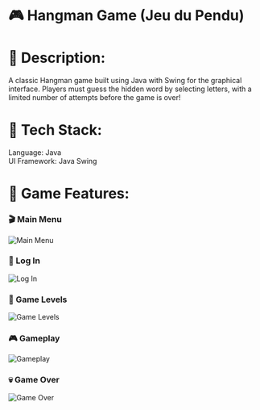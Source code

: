 # 🎮 Hangman Game (Jeu du Pendu)
# 📌 Description:
A classic Hangman game built using Java with Swing for the graphical interface. Players must guess the hidden word by selecting letters, with a limited number of attempts before the game is over!

# 🔹 Tech Stack:
Language: Java <br/>
UI Framework: Java Swing <br/>

# 🔹 Game Features:

### 🎬 Main Menu  
![Main Menu](https://github.com/InesBenDhaou/Hangman/blob/main/screenshots/start.png)  

### 🔑 Log In  
![Log In](https://github.com/InesBenDhaou/Hangman/blob/main/screenshots/login.png)   

### 🎯 Game Levels  
![Game Levels](https://github.com/InesBenDhaou/Hangman/blob/main/screenshots/levels.png) 

### 🎮 Gameplay  
![Gameplay](https://github.com/InesBenDhaou/Hangman/blob/main/screenshots/play.png) 

### 💀 Game Over  
![Game Over](https://github.com/InesBenDhaou/Hangman/blob/main/screenshots/game_over.png) 
